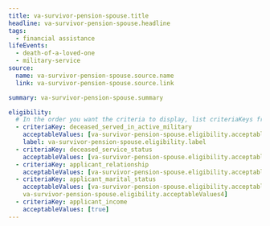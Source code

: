 ```yaml
---
title: va-survivor-pension-spouse.title
headline: va-survivor-pension-spouse.headline
tags:
  - financial assistance
lifeEvents:
  - death-of-a-loved-one
  - military-service
source:
  name: va-survivor-pension-spouse.source.name
  link: va-survivor-pension-spouse.source.link

summary: va-survivor-pension-spouse.summary

eligibility:
  # In the order you want the criteria to display, list criteriaKeys from the csv here, each followed by a comma-separated list of which values indicate eligibility for that criteria. Wrap individual values in quotes if they have inner commas.
  - criteriaKey: deceased_served_in_active_military
    acceptableValues: [va-survivor-pension-spouse.eligibility.acceptableValues]
    label: va-survivor-pension-spouse.eligibility.label
  - criteriaKey: deceased_service_status
    acceptableValues: [va-survivor-pension-spouse.eligibility.acceptableValues1]
  - criteriaKey: applicant_relationship
    acceptableValues: [va-survivor-pension-spouse.eligibility.acceptableValues2]
  - criteriaKey: applicant_marital_status
    acceptableValues: [va-survivor-pension-spouse.eligibility.acceptableValues3, 
    va-survivor-pension-spouse.eligibility.acceptableValues4]
  - criteriaKey: applicant_income
    acceptableValues: [true]
---
```

